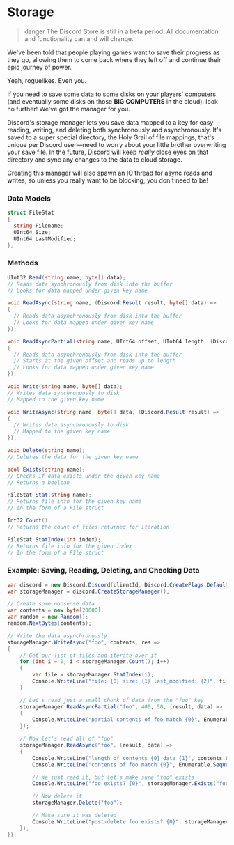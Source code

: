 # Storage

> danger
> The Discord Store is still in a beta period. All documentation and functionality can and will change.

We've been told that people playing games want to save their progress as they go, allowing them to come back where they left off and continue their epic journey of power.

Yeah, roguelikes. Even you.

If you need to save some data to some disks on your players' computers (and eventually some disks on those **BIG COMPUTERS** in the cloud), look no further! We've got the manager for you.

Discord's storage manager lets you save data mapped to a key for easy reading, writing, and deleting both synchronously and asynchronously. It's saved to a super special directory, the Holy Grail of file mappings, that's unique per Discord user—need to worry about your little brother overwriting your save file. In the future, Discord will keep _really_ close eyes on that directory and sync any changes to the data to cloud storage.

Creating this manager will also spawn an IO thread for async reads and writes, so unless you really want to be blocking, you don't need to be!

### Data Models

```cs
struct FileStat
{
  string Filename;
  UInt64 Size;
  UInt64 LastModified;
};
```

### Methods

```cs
UInt32 Read(string name, byte[] data);
// Reads data synchronously from disk into the buffer
// Looks for data mapped under given key name

void ReadAsync(string name, (Discord.Result result, byte[] data) =>
{
  // Reads data asynchronously from disk into the buffer
  // Looks for data mapped under given key name
});

void ReadAsyncPartial(string name, UInt64 offset, UInt64 length, (Discord.Result result, byte[] data) =>
{
  // Reads data asynchronously from disk into the buffer
  // Starts at the given offset and reads up to length
  // Looks for data mapped under given key name
});

void Write(string name, byte[] data);
// Writes data synchronously to disk
// Mapped to the given key name

void WriteAsync(string name, byte[] data, (Discord.Result result) =>
{
  // Writes data asynchronously to disk
  // Mapped to the given key name
});

void Delete(string name);
// Deletes the data for the given key name

bool Exists(string name);
// Checks if data exists under the given key name
// Returns a boolean

FileStat Stat(string name);
// Returns file info for the given key name
// In the form of a File struct

Int32 Count();
// Returns the count of files returned for iteration

FileStat StatIndex(int index);
// Returns file info for the given index
// In the form of a FIle struct
```

### Example: Saving, Reading, Deleting, and Checking Data

```cs
var discord = new Discord.Discord(clientId, Discord.CreateFlags.Default);
var storageManager = discord.CreateStorageManager();

// Create some nonsense data
var contents = new byte[20000];
var random = new Random();
random.NextBytes(contents);

// Write the data asynchronously
storageManager.WriteAsync("foo", contents, res =>
{
    // Get our list of files and iterate over it
    for (int i = 0; i < storageManager.Count(); i++)
    {
        var file = storageManager.StatIndex(i);
        Console.WriteLine("file: {0} size: {1} last_modified: {2}", file.Filename, file.Size, file.LastModified);
    }

    // Let's read just a small chunk of data from the "foo" key
    storageManager.ReadAsyncPartial("foo", 400, 50, (result, data) =>
    {
        Console.WriteLine("partial contents of foo match {0}", Enumerable.SequenceEqual(data, new ArraySegment<byte>(contents, 400, 50)));
    });

    // Now let's read all of "foo"
    storageManager.ReadAsync("foo", (result, data) =>
    {
        Console.WriteLine("length of contents {0} data {1}", contents.Length, data.Length);
        Console.WriteLine("contents of foo match {0}", Enumerable.SequenceEqual(data, contents));

        // We just read it, but let's make sure "foo" exists
        Console.WriteLine("foo exists? {0}", storageManager.Exists("foo"));

        // Now delete it
        storageManager.Delete("foo");

        // Make sure it was deleted
        Console.WriteLine("post-delete foo exists? {0}", storageManager.Exists("foo"));
    });
});
```

